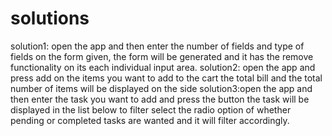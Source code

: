 # solutions
solution1: open the app and then enter the number of fields and type of fields on the form given, the form will be generated and it has the remove functionality on its each individual input area.
solution2: open the app and press add on the items you want to add to the cart the total bill and the total number of items will be displayed on the side
solution3:open the app and then enter the task you want to add and press the button the task will be displayed in the list below to filter select the radio option of whether pending or completed tasks are wanted and it will filter accordingly.